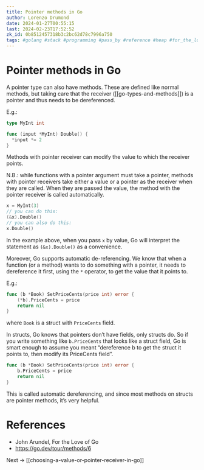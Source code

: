 ```yaml
---
title: Pointer methods in Go
author: Lorenzo Drumond
date: 2024-01-27T00:55:15
last: 2024-02-23T17:52:52
zk_id: 0b8512457318b3c2bc62d78c7996a750
tags: #golang #stack #programming #pass_by #reference #heap #for_the_love_of_go #value #pointer #methods
---
```



# Pointer methods in Go
A pointer type can also have methods. These are defined like normal methods, but taking care that the receiver ([[go-types-and-methods]]) is a pointer and thus needs to be dereferenced.

E.g.:
```go
type MyInt int

func (input *MyInt) Double() {
  *input *= 2
}
```

Methods with pointer receiver can modify the value to which the receiver points.

N.B.: while functions with a pointer argument must take a pointer, methods with pointer receivers take either a value or a pointer as the receiver when they are called. When they are passed the value, the method with the pointer receiver is called automatically.
```go
x = MyInt(3)
// you can do this:
(&x).Double()
// you can also do this:
x.Double()
```

In the example above, when you pass `x` by value, Go will interpret the statement as `(&x).Double()` as a convenience.

Moreover, Go supports automatic de-referencing. We know that when a function (or a method) wants to do something with a pointer, it needs to dereference it first, using the `*` operator, to get the value that it points to.

E.g.:
```go
func (b *Book) SetPriceCents(price int) error {
    (*b).PriceCents = price
    return nil
}
```

where `Book` is a struct with `PriceCents` field.

In structs, Go knows that pointers don’t have fields, only structs do. So if you write something like `b.PriceCents` that looks like a struct field, Go is smart enough to assume you meant “dereference b to get the struct it points to, then modify its PriceCents field”.

```go
func (b *Book) SetPriceCents(price int) error {
    b.PriceCents = price
    return nil
}
```

This is called automatic dereferencing, and since most methods on structs are pointer methods, it’s very helpful.

# References
- John Arundel, For the Love of Go
- https://go.dev/tour/methods/6

Next -> [[choosing-a-value-or-pointer-receiver-in-go]]

